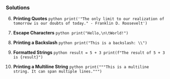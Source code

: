 ### Solutions

6. **Printing Quotes**
        ```python
        print('"The only limit to our realization of tomorrow is our doubts of today." - Franklin D. Roosevelt')
        ```

7. **Escape Characters**
        ```python
        print("Hello,\n\tWorld!")
        ```

8. **Printing a Backslash**
        ```python
        print("This is a backslash: \\")
        ```

9. **Formatted Strings**
        ```python
        result = 5 + 3
        print(f"The result of 5 + 3 is {result}")
        ```

10. **Printing a Multiline String**
        ```python
        print("""This is a multiline string.
        It can span multiple lines.""")
        ```
